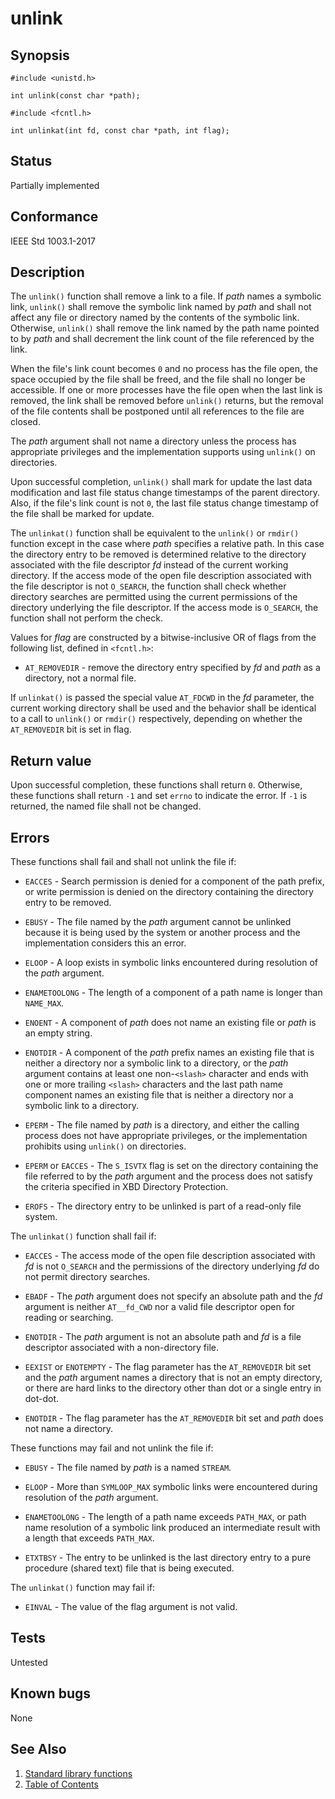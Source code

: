 # unlink

## Synopsis

`#include <unistd.h>`

`int unlink(const char *path);`

`#include <fcntl.h>`

`int unlinkat(int fd, const char *path, int flag);`

## Status

Partially implemented

## Conformance

IEEE Std 1003.1-2017

## Description

The `unlink()` function shall remove a link to a file. If _path_ names a symbolic link, `unlink()` shall remove the
symbolic link named by _path_ and shall not affect any file or directory named by the contents of the symbolic link.
Otherwise, `unlink()` shall remove the link named by the path name pointed to by _path_ and shall decrement the link
count of the file referenced by the link.

When the file's link count becomes `0` and no process has the file open, the space occupied by the file shall be
freed, and the file shall no longer be accessible. If one or more processes have the file open when the last link is
removed, the link shall be removed before `unlink()` returns, but the removal of the file contents shall be postponed
until all references to the file are closed.

The _path_ argument shall not name a directory unless the process has appropriate privileges and the implementation
supports using `unlink()` on directories.

Upon successful completion, `unlink()` shall mark for update the last data modification and last file status change
timestamps of the parent directory. Also, if the file's link count is not `0`, the last file status change timestamp
of the file shall be marked for update.

The `unlinkat()` function shall be equivalent to the `unlink()` or `rmdir()` function except in the case where _path_
specifies a relative path. In this case the directory entry to be removed is determined relative to the directory
associated with the file descriptor _fd_ instead of the current working directory. If the access mode of the open file
description associated with the file descriptor is not `O_SEARCH`, the function shall check whether directory searches
are permitted using the current permissions of the directory underlying the file descriptor. If the access mode is
`O_SEARCH`, the function shall not perform the check.

Values for _flag_ are constructed by a bitwise-inclusive OR of flags from the following list, defined in `<fcntl.h>`:

* `AT_REMOVEDIR` - remove the directory entry specified by _fd_ and _path_ as a directory, not a normal file.

If `unlinkat()` is passed the special value `AT_FDCWD` in the _fd_ parameter, the current working directory shall be
used and the behavior shall be identical to a call to `unlink()` or `rmdir()` respectively, depending on
whether the `AT_REMOVEDIR` bit is set in flag.

## Return value

Upon successful completion, these functions shall return `0`. Otherwise, these functions shall return `-1` and set
`errno` to indicate the error. If `-1` is returned, the named file shall not be changed.

## Errors

These functions shall fail and shall not unlink the file if:

* `EACCES` - Search permission is denied for a component of the path prefix, or write permission is denied on the
directory containing the directory entry to be removed.

* `EBUSY` - The file named by the _path_ argument cannot be unlinked because it is being used by the system or
another process and the implementation considers this an error.

* `ELOOP` - A loop exists in symbolic links encountered during resolution of the _path_ argument.

* `ENAMETOOLONG` - The length of a component of a path name is longer than `NAME_MAX`.

* `ENOENT` - A component of _path_ does not name an existing file or _path_ is an empty string.

* `ENOTDIR` - A component of the _path_ prefix names an existing file that is neither a directory nor a symbolic link to
a directory, or the _path_ argument contains at least one non-`<slash>` character and ends with one or more trailing
`<slash>` characters and the last path name component names an existing file that is neither a directory nor a symbolic
link to a directory.

* `EPERM` - The file named by _path_ is a directory, and either the calling process does not have appropriate
privileges, or the implementation prohibits using `unlink()` on directories.

* `EPERM` or `EACCES` - The `S_ISVTX` flag is set on the directory containing the file referred to by the _path_
argument and the process does not satisfy the criteria specified in XBD Directory Protection.

* `EROFS` - The directory entry to be unlinked is part of a read-only file system.

The `unlinkat()` function shall fail if:

* `EACCES` - The access mode of the open file description associated with _fd_ is not `O_SEARCH` and the permissions of
the directory underlying _fd_ do not permit directory searches.

* `EBADF` - The _path_ argument does not specify an absolute path and the _fd_ argument is neither `AT__fd_CWD` nor a
valid file descriptor open for reading or searching.

* `ENOTDIR` - The _path_ argument is not an absolute path and _fd_ is a file descriptor associated with a non-directory
file.

* `EEXIST` or `ENOTEMPTY` - The flag parameter has the `AT_REMOVEDIR` bit set and the _path_ argument names a directory
that is not an empty directory, or there are hard links to the directory other than dot or a single entry in dot-dot.

* `ENOTDIR` - The flag parameter has the `AT_REMOVEDIR` bit set and _path_ does not name a directory.

These functions may fail and not unlink the file if:

* `EBUSY` - The file named by _path_ is a named `STREAM`.

* `ELOOP` - More than `SYMLOOP_MAX` symbolic links were encountered during resolution of the _path_ argument.

* `ENAMETOOLONG` - The length of a path name exceeds `PATH_MAX`, or path name resolution of a symbolic link produced an
intermediate result with a length that exceeds `PATH_MAX`.

* `ETXTBSY` - The entry to be unlinked is the last directory entry to a pure procedure (shared text) file that is being
executed.

The `unlinkat()` function may fail if:

* `EINVAL` - The value of the flag argument is not valid.

## Tests

Untested

## Known bugs

None

## See Also

1. [Standard library functions](../README.md)
2. [Table of Contents](../../../README.md)
